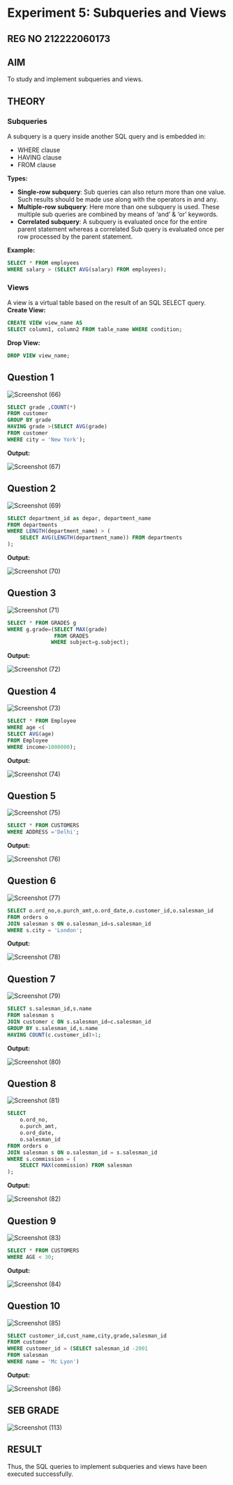 # Experiment 5: Subqueries and Views
## REG NO 212222060173
## AIM
To study and implement subqueries and views.

## THEORY

### Subqueries
A subquery is a query inside another SQL query and is embedded in:
- WHERE clause
- HAVING clause
- FROM clause

**Types:**
- **Single-row subquery**:
  Sub queries can also return more than one value. Such results should be made use along with the operators in and any.
- **Multiple-row subquery**:
  Here more than one subquery is used. These multiple sub queries are combined by means of ‘and’ & ‘or’ keywords.
- **Correlated subquery**:
  A subquery is evaluated once for the entire parent statement whereas a correlated Sub query is evaluated once per row processed by the parent statement.

**Example:**
```sql
SELECT * FROM employees
WHERE salary > (SELECT AVG(salary) FROM employees);
```
### Views
A view is a virtual table based on the result of an SQL SELECT query.
**Create View:**
```sql
CREATE VIEW view_name AS
SELECT column1, column2 FROM table_name WHERE condition;
```
**Drop View:**
```sql
DROP VIEW view_name;
```

**Question 1**
--
![Screenshot (66)](https://github.com/user-attachments/assets/29fa55aa-d1c8-49a5-959e-80c0342caf45)

```sql
SELECT grade ,COUNT(*) 
FROM customer
GROUP BY grade
HAVING grade >(SELECT AVG(grade)
FROM customer
WHERE city = 'New York');

```

**Output:**

![Screenshot (67)](https://github.com/user-attachments/assets/5813663f-fa3a-4fc5-9039-700301eeaaf1)


**Question 2**
---
![Screenshot (69)](https://github.com/user-attachments/assets/9eb539a2-aebc-4c44-a14f-5dfdb6a14b59)


```sql
SELECT department_id as depar, department_name
FROM departments
WHERE LENGTH(department_name) > (
    SELECT AVG(LENGTH(department_name)) FROM departments
);

```

**Output:**

![Screenshot (70)](https://github.com/user-attachments/assets/bfe5d175-f2fc-4fdf-bb87-30848d366258)


**Question 3**
---
![Screenshot (71)](https://github.com/user-attachments/assets/b2bf6054-a136-45f8-a3c1-7252a309fb09)


```sql
SELECT * FROM GRADES g
WHERE g.grade=(SELECT MAX(grade)
               FROM GRADES
              WHERE subject=g.subject);
```

**Output:**

![Screenshot (72)](https://github.com/user-attachments/assets/dfaec538-4a07-4a49-b8e7-82894ded4dba)


**Question 4**
---
![Screenshot (73)](https://github.com/user-attachments/assets/965b7936-2f4a-4676-aa32-64147ea25336)

```sql
SELECT * FROM Employee
WHERE age <(
SELECT AVG(age)
FROM Employee
WHERE income>1000000);
```

**Output:**

![Screenshot (74)](https://github.com/user-attachments/assets/fe483b8b-888a-43c5-9cb2-93aab75848ec)


**Question 5**
---
![Screenshot (75)](https://github.com/user-attachments/assets/048069fb-110e-46f1-8283-a95492d3c87a)


```sql
SELECT * FROM CUSTOMERS
WHERE ADDRESS ='Delhi';
```

**Output:**

![Screenshot (76)](https://github.com/user-attachments/assets/82e46355-f537-4eae-9b31-6253c511eb0c)

**Question 6**
---
![Screenshot (77)](https://github.com/user-attachments/assets/a400ad7a-ec1d-438d-a770-b6698ebe610d)


```sql
SELECT o.ord_no,o.purch_amt,o.ord_date,o.customer_id,o.salesman_id
FROM orders o
JOIN salesman s ON o.salesman_id=s.salesman_id
WHERE s.city = 'London';
```

**Output:**

![Screenshot (78)](https://github.com/user-attachments/assets/7878da96-c5e9-46f9-9a08-1fc660c4db26)


**Question 7**
---
![Screenshot (79)](https://github.com/user-attachments/assets/45f82d16-0d4a-4674-b511-560970075a23)


```sql
SELECT s.salesman_id,s.name
FROM salesman s
JOIN customer c ON s.salesman_id=c.salesman_id
GROUP BY s.salesman_id,s.name
HAVING COUNT(c.customer_id)>1;
```

**Output:**

![Screenshot (80)](https://github.com/user-attachments/assets/c5930c8d-f1e6-4e0c-8907-83cdc1723ceb)


**Question 8**
---
![Screenshot (81)](https://github.com/user-attachments/assets/6ef1964b-14c5-4bfd-9233-faa4a7069c72)

```sql
SELECT 
    o.ord_no,
    o.purch_amt,
    o.ord_date,
    o.salesman_id
FROM orders o
JOIN salesman s ON o.salesman_id = s.salesman_id
WHERE s.commission = (
    SELECT MAX(commission) FROM salesman
);

```

**Output:**

![Screenshot (82)](https://github.com/user-attachments/assets/fc5fa268-39f8-4b6c-a2eb-9aa744b70ca9)


**Question 9**
---
![Screenshot (83)](https://github.com/user-attachments/assets/9283812d-c83e-419e-9ee4-1906e56a065c)

```sql
SELECT * FROM CUSTOMERS
WHERE AGE < 30;
```

**Output:**

![Screenshot (84)](https://github.com/user-attachments/assets/dbadad47-ee94-44c3-8b1e-e73b876c3ae9)


**Question 10**
---
![Screenshot (85)](https://github.com/user-attachments/assets/1b2f0484-4ba1-4bb4-8024-41cdc09c189a)


```sql
SELECT customer_id,cust_name,city,grade,salesman_id
FROM customer
WHERE customer_id = (SELECT salesman_id -2001
FROM salesman
WHERE name = 'Mc Lyon')
```

**Output:**

![Screenshot (86)](https://github.com/user-attachments/assets/df2e634f-8e73-49f5-bb19-75ac57790474)

## SEB GRADE
![Screenshot (113)](https://github.com/user-attachments/assets/4e661671-ba99-4327-be5d-ee306b24124e)


## RESULT
Thus, the SQL queries to implement subqueries and views have been executed successfully.
